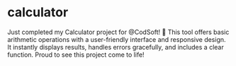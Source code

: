 # calculator
Just completed my Calculator project for @CodSoft! 🚀 This tool offers basic arithmetic operations with a user-friendly interface and responsive design. It instantly displays results, handles errors gracefully, and includes a clear function. Proud to see this project come to life! 
